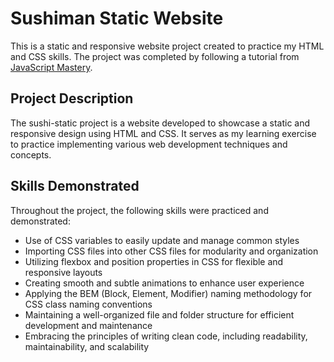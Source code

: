 # Sushiman Static Website

This is a static and responsive website project created to practice my HTML and CSS skills. The project was completed by following a tutorial from [JavaScript Mastery](https://www.youtube.com/@javascriptmastery).

## Project Description

The sushi-static project is a website developed to showcase a static and responsive design using HTML and CSS. It serves as my learning exercise to practice implementing various web development techniques and concepts.

## Skills Demonstrated

Throughout the project, the following skills were practiced and demonstrated:

- Use of CSS variables to easily update and manage common styles
- Importing CSS files into other CSS files for modularity and organization
- Utilizing flexbox and position properties in CSS for flexible and responsive layouts
- Creating smooth and subtle animations to enhance user experience
- Applying the BEM (Block, Element, Modifier) naming methodology for CSS class naming conventions
- Maintaining a well-organized file and folder structure for efficient development and maintenance
- Embracing the principles of writing clean code, including readability, maintainability, and scalability
